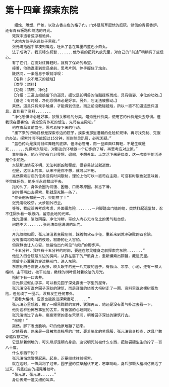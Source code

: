 # 第十四章 探索东院
        蜡烛、雕塑、尸骸，以及古香古色的格子门，门外是荒草起伏的庭院，倾倒的青铜香炉，还有青石板路和皎洁的月光。
       死寂中透着荒凉和诡异。
       “这地方似乎永远处于黑夜。”
       张元清抬起手掌凑到嘴边，吐出了含在嘴里的蓝色小药丸。
       法子成功了，我真特么机智.......他欣喜的把药丸放兜里，对自己的“前途”稍稍有了些信心。
       有了它们，在面对红舞鞋时，就有了保命的希望。
       接着，他劲直走到贡品桌前，思考片刻，伸手握住了烛台。
       陡然间，一条信息于眼前浮现：
       【名称：永不熄灭的蜡烛】
       【类型：燃料】
       【功能：镇邪、净化】
       【介绍：三道山娘娘留下的道具，据说是长明兽的油脂提炼而成，具有镇邪、净化的功效。】
       【备注：有时候，净化恐惧未必是好事。另外，它无法被挪动。】
       果然，道具只有亲手触摸，才能得到信息。而之前没敢碰蜡烛，所以一直不知道这是件道具，直到看了资料.......
       “净化恐惧未必是好事，按照关雅说的分类，蜡烛是代价类，使用它的代价是失去恐惧。但我现在很害怕，完全没有作死的想法，先苟在主殿吧。”
       他在贡品桌前盘坐，思考着接下来的行动。
       “接下来的行动目标是探索东边的院子，摸索出那里潜藏的危险和规律，再寻找克制、克服的办法。探索时间不能超过15分钟，否则怨灵趴肩，必死无疑。”
       “蓝色药丸是我对付红舞鞋的底牌，但未必管用，而一旦直面红舞鞋，不是生就是死.......先探索东院吧，对那边的环境做一个初步的了解，再思考应对之策。”
       事到临头，他心里仍有几分畏惧、退缩，不想外出。上次活下来是侥幸，这一次能不能活还是个未知数。
       东院那边情况不明，无法判断凶险程度，很容易试试就逝世。
       但是，这世上的事，从来不是你不想，就可以不用。
       虽然探索古庙的任务没有时间限制，理论上他可以一直苟在主殿，可没有时限也就意味着，不完成任务，他多半永远都出不去。
       拖的久了，身体会因为饥饿、困倦、口渴等原因，状态下滑。
       到时候再出去探索，那就是死路一条了。
       “伸头缩头都是一刀，只能拼了！”
       张元清咬咬牙，大步朝外行去。
       等等，我应该再考虑考虑，外面很危险.......一只脚踏出门槛的他，突然打起退堂鼓，忍不住回头看一眼殿内，留恋此地的光辉。
       烛光温暖，驱散阴霾，净化污秽，带给人内心无与伦比的勇气和自信。
       问题不大.......张元清自信满满的出门。
       ........
       月光皎皎如霜，张元清沿着主殿左侧，踩着鹅软石小径，重新来到荒凉破败的四合院。
       没有虫鸣和鸟叫的夜晚，寂静的让人害怕。
       但寂静也让人心安，他最怕出门听见“哒哒”的脚步声。
       “十五分钟，我只有十五分钟的时间，要赶在怨灵缠身之前探索完东院.......”
       他进入四合院最东边的房间，从靠在窗下的尸骸身上，重新摸索出铜镜，藏进兜里。
       然后小心翼翼的穿过拱形门，进入东院。
       东院比四合院要大很多，映入眼中的是一片荒废的园子，有假山、凉亭、小池，还有一棵大榕树，主干粗壮，枝干虬结，嫩绿的树叶反射着皎洁的月光。
       榕树下有一口古井。
       目光掠过假山凉亭，可以看见园子深处露出一字型的屋脊。
       张元清没有直奔园子深处的建筑，而是谨慎的绕着大榕树走了一圈，资料里说这棵树很危险，但他绕了一圈后，没有发生任何意外。
       “查看大榕树，应该也能推进探索度吧......”
       张元清心里想着，撇了一眼黑黝黝的古井，犹豫再三，他还是没有勇气扑过去看一下。
       他对这种恐怖故事里的古井，有很强的心理阴影。
       张元清绕过了古井，窸窸窣窣的走在荒草间，朝着园子深处的建筑行去。
       “咔嚓！”
       突然，脚下发出脆响，吓的他原地蹦了起来。
       定睛看去，原来是一具被荒草掩埋的尸体，裹着氧化的劳保服，张元清俯身检查，这具尸骸骨骼保存完好。
       它是趴着倒地的，可头颅却是朝向身后，这说明死前被什么东西，把脑袋硬生生的拧了一百八十度。
       什么东西干的？
       张元清悄然警惕起来，起身，正要继续往前探索。
       就在这时，一阵风刮了过来，园子里的荒草起伏不定，窸窣响动，身后那颗大榕树仿佛活了过来，有些扭曲的摇晃着枝叶。
       “张元清，张元清......”
       身后传来一道尖细的叫声。